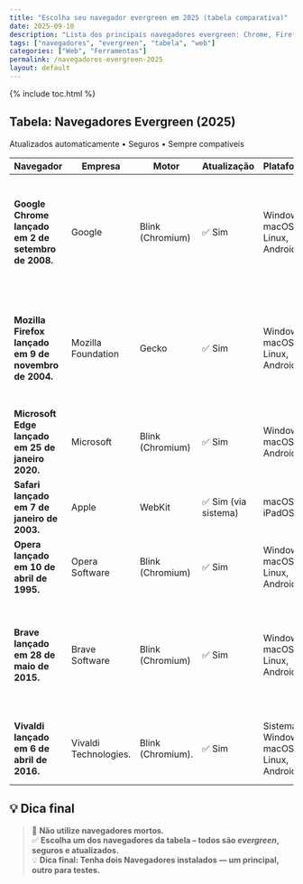```yaml
---
title: "Escolha seu navegador evergreen em 2025 (tabela comparativa)"
date: 2025-09-10
description: "Lista dos principais navegadores evergreen: Chrome, Firefox, Edge, Safari, Opera, Brave e Vivaldi — sempre atualizados, seguros e compatíveis."
tags: ["navegadores", "evergreen", "tabela", "web"]
categories: ["Web", "Ferramentas"]
permalink: /navegadores-evergreen-2025
layout: default
---
```



{% include toc.html %}


<section class="post-content">
           


<h2> Tabela: Navegadores Evergreen (2025)</h2>

<p> Atualizados automaticamente •  Seguros  • Sempre compatíveis</p>






<table class="evergreen-table">
  <thead>
    <tr>
      <th>Navegador</th>
      <th>Empresa</th>
      <th>Motor</th>
      <th>Atualização</th>
      <th>Plataformas</th>
      <th>Notas</th>
    </tr>
  </thead>
  <tbody>
    <tr>
      <td data-label="Navegador"><strong>Google Chrome lançado em 2 de setembro de 2008.</strong></td>
      <td data-label="Empresa">Google</td>
      <td data-label="Motor">Blink (Chromium)</td>
      <td data-label="Atualização">✅ Sim</td>
      <td data-label="Plataformas">Windows, macOS, Linux, Android, iOS</td>
      <td data-label="Notas">Mais usado no mundo. Suporte a extensões, sincronização, DevTools avançadas, para desenvolvimento de páginas web ou projetos diferenciados.</td>
    </tr>
    <tr>
      <td data-label="Navegador"><strong>Mozilla Firefox lançado em 9 de novembro de 2004.</strong></td>
      <td data-label="Empresa">Mozilla Foundation</td>
      <td data-label="Motor">Gecko</td>
      <td data-label="Atualização">✅ Sim</td>
      <td data-label="Plataformas">Windows, macOS, Linux, Android</td>
      <td data-label="Notas">Open source, foco em privacidade, customizável. Versão ESR para empresas, suporte de longo prazo, baseado na versão estável.</td>
    </tr>
    <tr>
      <td data-label="Navegador"><strong>Microsoft Edge lançado em 25 de janeiro 2020.</strong></td>
      <td data-label="Empresa">Microsoft</td>
      <td data-label="Motor">Blink (Chromium)</td>
      <td data-label="Atualização">✅ Sim</td>
      <td data-label="Plataformas">Windows, macOS, Android, iOS</td>
      <td data-label="Notas">Substituto do monolítico IE. Integrado ao Windows, com bom desempenho.</td>
    </tr>
    <tr>
      <td data-label="Navegador"><strong>Safari lançado em 7 de janeiro de 2003.</strong></td>
      <td data-label="Empresa">Apple</td>
      <td data-label="Motor">WebKit</td>
      <td data-label="Atualização">✅ Sim (via sistema)</td>
      <td data-label="Plataformas">macOS, iOS, iPadOS</td>
      <td data-label="Notas">Otimizado para Apple. Menor consumo de bateria.</td>
    </tr>
    <tr>
      <td data-label="Navegador"><strong>Opera lançado em 10 de abril de 1995.</strong></td>
      <td data-label="Empresa">Opera Software</td>
      <td data-label="Motor">Blink (Chromium)</td>
      <td data-label="Atualização">✅ Sim</td>
      <td data-label="Plataformas">Windows, macOS, Linux, Android, iOS</td>
      <td data-label="Notas">Incluindo VPN grátis, ad-blocker, modo trabalho, fácil de configurar.</td>
    </tr>
    <tr>
      <td data-label="Navegador"><strong>Brave lançado em 28 de maio de 2015.</strong></td>
      <td data-label="Empresa">Brave Software</td>
      <td data-label="Motor">Blink (Chromium)</td>
      <td data-label="Atualização">✅ Sim</td>
      <td data-label="Plataformas">Windows, macOS, Linux, Android, iOS</td>
      <td data-label="Notas">Bloqueia anúncios e trackers por padrão. Recompensas com a carteira de criptomoedas BAT, que possui um alto padrão de segurança.</td>
    </tr>
    <tr>
      <td data-label="Navegador"><strong>Vivaldi lançado em 6 de abril de 2016.</strong></td>
      <td data-label="Empresa">Vivaldi Technologies.</td>
      <td data-label="Motor">Blink (Chromium).</td>
      <td data-label="Atualização">✅ Sim</td>
      <td data-label="Plataformas">Sistemas Windows, macOS, Linux, Android.</td>
      <td data-label="Notas">Altamente customizável. Desenvolvido por ex-funcionários do Opera.</td>
    </tr>
  </tbody>
</table>

<h2>💡 Dica final</h2>
<blockquote>
  🚫 <strong>Não utilize navegadores mortos.</strong><br>
  ✅ <strong>Escolha um dos navegadores da tabela – todos são <em>evergreen</em>, seguros e atualizados.</strong><br>
  💡 <strong>Dica final: Tenha dois Navegadores instalados — um principal, outro para testes.</strong>
</blockquote>
